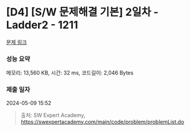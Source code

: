 # [D4] [S/W 문제해결 기본] 2일차 - Ladder2 - 1211 

[문제 링크](https://swexpertacademy.com/main/code/problem/problemDetail.do?contestProbId=AV14BgD6AEECFAYh) 

### 성능 요약

메모리: 13,560 KB, 시간: 32 ms, 코드길이: 2,046 Bytes

### 제출 일자

2024-05-09 15:52



> 출처: SW Expert Academy, https://swexpertacademy.com/main/code/problem/problemList.do